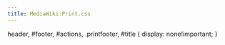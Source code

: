 ```yaml
---
title: MediaWiki:Print.css
---
```


header, #footer, #actions, .printfooter, #title {
  display: none!important;
}